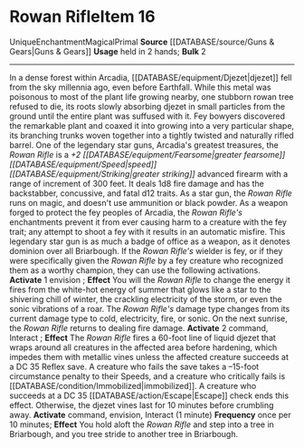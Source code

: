 ﻿---
ac: null
actions: null
alignment: null
base_item: null
bulk: '2'
burrow_speed: null
climb_speed: null
damage: null
deity: null
duration: null
element: null
favored_weapon: null
fly_speed: null
fortitude: null
frequency: null
hands: null
hardness: null
hp: null
id: '1185'
item_category: Weapons
item_subcategory: Specific Magic Weapons
land_speed: null
level: '16'
max_speed: null
name: Rowan Rifle
onset: null
price: null
range: null
rarity: Unique
reflex: null
requirement: null
resistance: null
rus_type_level: null
saving_throw: null
school: Enchantment
size: null
source: '[[DATABASE/source/Guns & Gears|Guns & Gears]]'
spell: null
stage: null
subcategory: null
swim_speed: null
trait:
- '[[DATABASE/trait/Enchantment|Enchantment]]'
- '[[DATABASE/trait/Magical|Magical]]'
- '[[DATABASE/trait/Primal|Primal]]'
- '[[DATABASE/trait/Unique|Unique]]'
trigger: null
type: Item
usage: held in 2 hands
weapon_category: null
weapon_group: null
weapon_type: null

---
# Rowan Rifle<span class="item-type">Item 16</span>

<span class="trait-unique item-trait">Unique</span><span class="item-trait">Enchantment</span><span class="item-trait">Magical</span><span class="item-trait">Primal</span>
**Source** [[DATABASE/source/Guns & Gears|Guns & Gears]]
**Usage** held in 2 hands; **Bulk** 2

---
In a dense forest within Arcadia, [[DATABASE/equipment/Djezet|djezet]] fell from the sky millennia ago, even before Earthfall. While this metal was poisonous to most of the plant life growing nearby, one stubborn rowan tree refused to die, its roots slowly absorbing djezet in small particles from the ground until the entire plant was suffused with it. Fey bowyers discovered the remarkable plant and coaxed it into growing into a very particular shape, its branching trunks woven together into a tightly twisted and naturally rifled barrel.
 One of the legendary star guns, Arcadia's greatest treasures, the _Rowan Rifle_ is a _+2 [[DATABASE/equipment/Fearsome|greater fearsome]] [[DATABASE/equipment/Speed|speed]] [[DATABASE/equipment/Striking|greater striking]]_ advanced firearm with a range of increment of 300 feet. It deals 1d8 fire damage and has the backstabber, concussive, and fatal d12 traits.
 As a star gun, the _Rowan Rifle_ runs on magic, and doesn't use ammunition or black powder. As a weapon forged to protect the fey peoples of Arcadia, the _Rowan Rifle's_ enchantments prevent it from ever causing harm to a creature with the fey trait; any attempt to shoot a fey with it results in an automatic misfire. This legendary star gun is as much a badge of office as a weapon, as it denotes dominion over all Briarbough. If the _Rowan Rifle's_ wielder is fey, or if they were specifically given the _Rowan Rifle_ by a fey creature who recognized them as a worthy champion, they can use the following activations.
**Activate** <span class="action-icon">1</span> envision ; **Effect** You will the _Rowan Rifle_ to change the energy it fires from the white-hot energy of summer that glows like a star to the shivering chill of winter, the crackling electricity of the storm, or even the sonic vibrations of a roar. The _Rowan Rifle's_ damage type changes from its current damage type to cold, electricity, fire, or sonic. On the next sunrise, the _Rowan Rifle_ returns to dealing fire damage.
**Activate** <span class="action-icon">2</span> command, Interact ; **Effect** The _Rowan Rifle_ fires a 60-foot line of liquid djezet that wraps around all creatures in the affected area before hardening, which impedes them with metallic vines unless the affected creature succeeds at a DC 35 Reflex save. A creature who fails the save takes a –15-foot circumstance penalty to their Speeds, and a creature who critically fails is [[DATABASE/condition/Immobilized|immobilized]]. A creature who succeeds at a DC 35 [[DATABASE/action/Escape|Escape]] check ends this effect. Otherwise, the djezet vines last for 10 minutes before crumbling away.
**Activate** command, envision, Interact (1 minute) **Frequency** once per 10 minutes; **Effect** You hold aloft the _Rowan Rifle_ and step into a tree in Briarbough, and you tree stride to another tree in Briarbough.